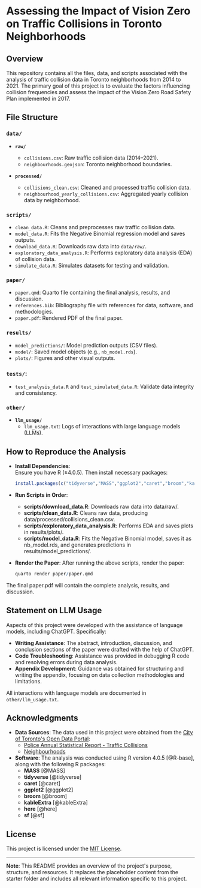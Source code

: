 # Assessing the Impact of Vision Zero on Traffic Collisions in Toronto Neighborhoods

## Overview

This repository contains all the files, data, and scripts associated with the analysis of traffic collision data in Toronto neighborhoods from 2014 to 2021. The primary goal of this project is to evaluate the factors influencing collision frequencies and assess the impact of the Vision Zero Road Safety Plan implemented in 2017.

## File Structure

### **`data/`**
- **`raw/`**
  - `collisions.csv`: Raw traffic collision data (2014–2021).
  - `neighbourhoods.geojson`: Toronto neighborhood boundaries.

- **`processed/`**
  - `collisions_clean.csv`: Cleaned and processed traffic collision data.
  - `neighbourhood_yearly_collisions.csv`: Aggregated yearly collision data by neighborhood.

### **`scripts/`**
- `clean_data.R`: Cleans and preprocesses raw traffic collision data.
- `model_data.R`: Fits the Negative Binomial regression model and saves outputs.
- `download_data.R`: Downloads raw data into `data/raw/`.
- `exploratory_data_analysis.R`: Performs exploratory data analysis (EDA) of collision data.
- `simulate_data.R`: Simulates datasets for testing and validation.

### **`paper/`**
- `paper.qmd`: Quarto file containing the final analysis, results, and discussion.
- `references.bib`: Bibliography file with references for data, software, and methodologies.
- `paper.pdf`: Rendered PDF of the final paper.

### **`results/`**
- `model_predictions/`: Model prediction outputs (CSV files).
- `model/`: Saved model objects (e.g., `nb_model.rds`).
- `plots/`: Figures and other visual outputs.

### **`tests/`**:
- `test_analysis_data.R` and `test_simulated_data.R`: Validate data integrity and consistency.

### **`other/`**
- **`llm_usage/`**
  - `llm_usage.txt`: Logs of interactions with large language models (LLMs).
  
## How to Reproduce the Analysis
- **Install Dependencies**:  
   Ensure you have R (≥4.0.5). Then install necessary packages:
   ```r
   install.packages(c("tidyverse","MASS","ggplot2","caret","broom","kableExtra","here","sf","lubridate"))
   ```
- **Run Scripts in Order**:
	- **scripts/download_data.R**: Downloads raw data into data/raw/.
  	- **scripts/clean_data.R**: Cleans raw data, producing data/processed/collisions_clean.csv.
	- **scripts/exploratory_data_analysis.R**: Performs EDA and saves plots in results/plots/.
	- **scripts/model_data.R**: Fits the Negative Binomial model, saves it as nb_model.rds, and generates predictions in results/model_predictions/.

- **Render the Paper**:
After running the above scripts, render the paper:   

   ```r
   quarto render paper/paper.qmd
   ```

The final paper.pdf will contain the complete analysis, results, and discussion.
   
## Statement on LLM Usage

Aspects of this project were developed with the assistance of language models, including ChatGPT. Specifically:

- **Writing Assistance**: The abstract, introduction, discussion, and conclusion sections of the paper were drafted with the help of ChatGPT.
- **Code Troubleshooting**: Assistance was provided in debugging R code and resolving errors during data analysis.
- **Appendix Development**: Guidance was obtained for structuring and writing the appendix, focusing on data collection methodologies and limitations.

All interactions with language models are documented in `other/llm_usage.txt`.

## Acknowledgments

- **Data Sources**: The data used in this project were obtained from the [City of Toronto's Open Data Portal](https://open.toronto.ca/):
  - [Police Annual Statistical Report - Traffic Collisions](https://open.toronto.ca/dataset/police-annual-statistical-report-traffic-collisions/)
  - [Neighbourhoods](https://open.toronto.ca/dataset/neighbourhoods/)
- **Software**: The analysis was conducted using R version 4.0.5 [@R-base], along with the following R packages:
  - **MASS** [@MASS]
  - **tidyverse** [@tidyverse]
  - **caret** [@caret]
  - **ggplot2** [@ggplot2]
  - **broom** [@broom]
  - **kableExtra** [@kableExtra]
  - **here** [@here]
  - **sf** [@sf]

## License

This project is licensed under the [MIT License](LICENSE).


---

**Note**: This README provides an overview of the project's purpose, structure, and resources. It replaces the placeholder content from the starter folder and includes all relevant information specific to this project.
